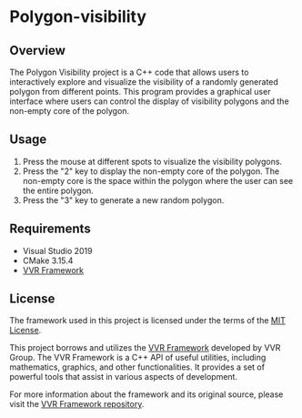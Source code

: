 # Polygon-visibility

## Overview
The Polygon Visibility project is a C++ code that allows users to interactively explore and visualize the visibility of a randomly generated polygon from different points. This program provides a graphical user interface where users can control the display of visibility polygons and the non-empty core of the polygon.

## Usage
1. Press the mouse at different spots to visualize the visibility polygons.
2. Press the "2" key to display the non-empty core of the polygon. The non-empty core is the space within the polygon where the user can see the entire polygon.
3. Press the "3" key to generate a new random polygon.
   
## Requirements
- Visual Studio 2019
- CMake 3.15.4
- [VVR Framework](https://github.com/vvrgroup/VVR-Framework)

## License

The framework used in this project is licensed under the terms of the [MIT License](./framework_license/LICENSE.txt).


This project borrows and utilizes the [VVR Framework](https://github.com/vvrgroup/VVR-Framework) developed by VVR Group. The VVR Framework is a C++ API of useful utilities, including mathematics, graphics, and other functionalities. It provides a set of powerful tools that assist in various aspects of development.

For more information about the framework and its original source, please visit the [VVR Framework repository](https://github.com/vvrgroup/VVR-Framework).
